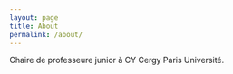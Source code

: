 ```yaml
---
layout: page
title: About
permalink: /about/
---
```


Chaire de professeure junior à CY Cergy Paris Université.